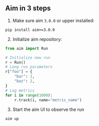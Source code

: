 ## Aim in 3 steps
1. Make sure aim `3.0.0` or upper installed:

```shell
pip install aim>=3.0.0
```

2. Initialize aim repository:

```python
from aim import Run

# Initialize new run
r = Run()
# Long run parameters
r["foo"] = {
    "bar": 1,
    "baz": 2,
}
# Log metrics
for i in range(1000):
    r.track(i, name="metric_name")


```

3. Start the aim UI to observe the run

```shell
aim up

```
